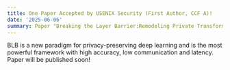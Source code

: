 ```yaml
---
title: One Paper Accepted by USENIX Security (First Author, CCF A)!
date: '2025-06-06'
summary: Paper "Breaking the Layer Barrier:Remodeling Private Transformer Inference with Hybrid CKKS and MPC" is accepted by USENIX Security 2025 (acceptance rate:17%)!
---
```


BLB is a new paradigm for privacy-preserving deep learning and is the most powerful framework with high accuracy, low communication and latency. Paper will be published soon!